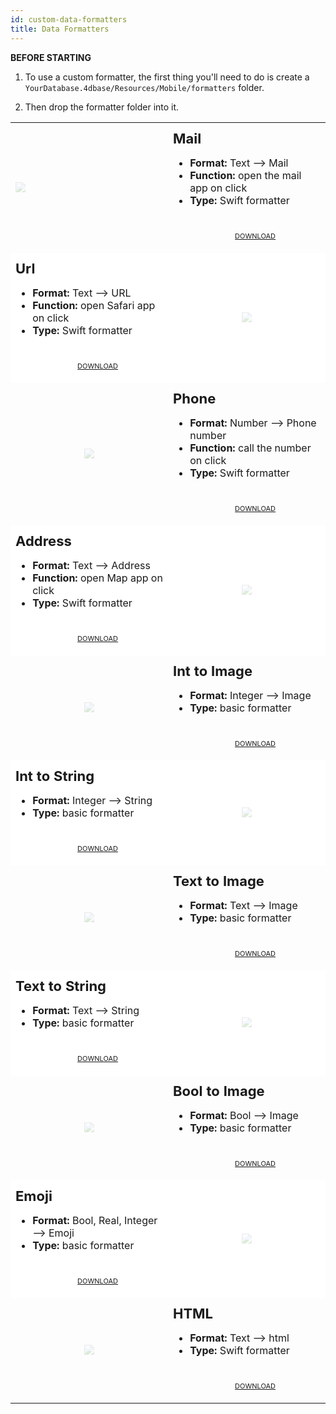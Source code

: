 ```yaml
---
id: custom-data-formatters
title: Data Formatters
---
```



<div markdown="1" class = "tips">

**BEFORE STARTING**

1. To use a custom formatter, the first thing you'll need to do is create a `YourDatabase.4dbase/Resources/Mobile/formatters` folder.

2. Then drop the formatter folder into it.

</div>

<div markdown="1" style="height: auto;">
<table>
<col width="50%">
<col width="50%">
<tr>
<td class="templateGif">
<img style="max-height: 300px; opacity: 0.2" src="https://raw.githubusercontent.com/4d-for-ios/formatter-Mail/master/formatter.png"/>
</td>
<td class="templateContent">
<h1 style="margin-top: 10px; font-size:22px">Mail</h1>
<ul style="font-size:16px">
<li><strong>Format:</strong> Text ⟶ Mail</li>
<li><strong>Function:</strong> open the mail app on click</li>
<li><strong>Type:</strong> Swift formatter</li>
<div markdown="1" style="text-align: center; margin-top: 40px;">
<a class="button" style="width: 50%; font-size: 11px" href="https://github.com/4d-for-ios/formatter-Mail/releases/latest/download/formatter-Mail.zip">DOWNLOAD</a></div>
</td>
</tr>
<tr>
<td style="height: auto; vertical-align: middle;border-color: #FFFFFF;background-color: #FFFFFF">
<h1 style="margin-top: 10px; font-size:22px">Url</h1>
<ul style="font-size:16px">
<li><strong>Format:</strong> Text ⟶ URL</li>
<li><strong>Function:</strong> open Safari app on click</li>
<li><strong>Type:</strong> Swift formatter</li>
<div markdown="1" style="text-align: center; margin-top: 40px;">
<a class="button" style="width: 50%; font-size: 11px" href="https://github.com/4d-for-ios/formatter-Url/releases/latest/download/formatter-Url.zip">DOWNLOAD</a></div>
</td>
<td style="height: auto; vertical-align: middle;text-align: center; border-color: #FFFFFF;background-color: #FFFFFF">
<img style="max-height: 300px; opacity: 0.2" src="https://raw.githubusercontent.com/4d-for-ios/formatter-Url/master/formatter.png"/>
</td>
</tr>
<tr>
<td style="height: auto; vertical-align: middle;text-align: center; border-color: #FFFFFF">
<img style="max-height: 300px; opacity: 0.2" src="https://raw.githubusercontent.com/4d-for-ios/formatter-Phone/master/formatter.png"/>
</td>
<td style="height: auto; vertical-align: middle;border-color: #FFFFFF">
<h1 style="margin-top: 10px; font-size:22px">Phone</h1>
<ul style="font-size:16px">
<li><strong>Format:</strong> Number ⟶ Phone number</li>
<li><strong>Function:</strong> call the number on click</li>
<li><strong>Type:</strong> Swift formatter</li>
<div markdown="1" style="text-align: center; margin-top: 40px;">
<a class="button" style="width: 50%; font-size: 11px" href="https://github.com/4d-for-ios/formatter-Phone/releases/latest/download/formatter-Phone.zip">DOWNLOAD</a></div>
</td>
</tr>
<tr>
<td style="height: auto; vertical-align: middle;border-color: #FFFFFF;background-color: #FFFFFF">
<h1 style="margin-top: 10px; font-size:22px">Address</h1>
<ul style="font-size:16px">
<li><strong>Format:</strong> Text ⟶ Address</li>
<li><strong>Function:</strong> open Map app on click</li>
<li><strong>Type:</strong> Swift formatter</li>
<div markdown="1" style="text-align: center; margin-top: 40px;">
<a class="button" style="width: 50%; font-size: 11px" href="https://github.com/4d-for-ios/formatter-Address/releases/latest/download/formatter-Address.zip">DOWNLOAD</a></div>
</td>
<td style="height: auto; vertical-align: middle;text-align: center; border-color: #FFFFFF;background-color: #FFFFFF">
<img style="max-height: 300px; opacity: 0.2" src="https://raw.githubusercontent.com/4d-for-ios/formatter-Address/master/formatter.png"/>
</td>
</tr>
<tr>
<td style="height: auto; vertical-align: middle;text-align: center; border-color: #FFFFFF">
<img style="max-height: 300px; opacity: 0.2" src="https://raw.githubusercontent.com/4d-for-ios/formatter-IntToImage/master/formatter.png"/>
</td>
<td style="height: auto; vertical-align: middle;border-color: #FFFFFF">
<h1 style="margin-top: 10px; font-size:22px">Int to Image</h1>
<ul style="font-size:16px">
<li><strong>Format:</strong> Integer ⟶ Image</li>
<li><strong>Type:</strong> basic formatter</li>
<div markdown="1" style="text-align: center; margin-top: 40px;">
<a class="button" style="width: 50%; font-size: 11px" href="https://github.com/4d-for-ios/formatter-IntToImage/releases/latest/download/formatter-IntToImage.zip">DOWNLOAD</a></div>
</td>
</tr>
<tr>
<td style="height: auto; vertical-align: middle;border-color: #FFFFFF;background-color: #FFFFFF">
<h1 style="margin-top: 10px; font-size:22px">Int to String</h1>
<ul style="font-size:16px">
<li><strong>Format:</strong> Integer ⟶ String</li>
<li><strong>Type:</strong> basic formatter</li>
<div markdown="1" style="text-align: center; margin-top: 40px;">
<a class="button" style="width: 50%; font-size: 11px" href="https://github.com/4d-for-ios/formatter-IntToString/releases/latest/download/formatter-IntToString.zip">DOWNLOAD</a></div>
</td>
<td style="height: auto; vertical-align: middle;text-align: center; border-color: #FFFFFF;background-color: #FFFFFF">
<img style="max-height: 300px; opacity: 0.2" src="https://raw.githubusercontent.com/4d-for-ios/formatter-IntToString/master/formatter.png"/>
</td>
</tr>
<tr>
<td style="height: auto; vertical-align: middle;text-align: center; border-color: #FFFFFF">
<img style="max-height: 300px; opacity: 0.2" src="https://raw.githubusercontent.com/4d-for-ios/formatter-TextToImage/master/formatter.png"/>
</td>
<td style="height: auto; vertical-align: middle;border-color: #FFFFFF">
<h1 style="margin-top: 10px; font-size:22px">Text to Image</h1>
<ul style="font-size:16px">
<li><strong>Format:</strong> Text ⟶ Image</li>
<li><strong>Type:</strong> basic formatter</li>
<div markdown="1" style="text-align: center; margin-top: 40px;">
<a class="button" style="width: 50%; font-size: 11px" href="https://github.com/4d-for-ios/formatter-TextToImage/releases/latest/download/formatter-TextToImage.zip">DOWNLOAD</a></div>
</td>
</td>
</tr>
<tr>
<td style="height: auto; vertical-align: middle;border-color: #FFFFFF;background-color: #FFFFFF">
<h1 style="margin-top: 10px; font-size:22px">Text to String</h1>
<ul style="font-size:16px">
<li><strong>Format:</strong> Text ⟶ String</li>
<li><strong>Type:</strong> basic formatter</li>
<div markdown="1" style="text-align: center; margin-top: 40px;">
<a class="button" style="width: 50%; font-size: 11px" href="https://github.com/4d-for-ios/formatter-TextToString/releases/latest/download/formatter-TextToString.zip">DOWNLOAD</a></div>
</td>
<td style="height: auto; vertical-align: middle;text-align: center; border-color: #FFFFFF;background-color: #FFFFFF">
<img style="max-height: 300px; opacity: 0.2" src="https://raw.githubusercontent.com/4d-for-ios/formatter-TextToString/master/formatter.png"/>
</td>
</tr>
<tr>
<td style="height: auto; vertical-align: middle;text-align: center; border-color: #FFFFFF">
<img style="max-height: 300px; opacity: 0.2" src="https://raw.githubusercontent.com/4d-for-ios/formatter-BoolToImage/master/formatter.png"/>
</td>
<td style="height: auto; vertical-align: middle;border-color: #FFFFFF">
<h1 style="margin-top: 10px; font-size:22px">Bool to Image</h1>
<ul style="font-size:16px">
<li><strong>Format:</strong> Bool ⟶ Image</li>
<li><strong>Type:</strong> basic formatter</li>
<div markdown="1" style="text-align: center; margin-top: 40px;">
<a class="button" style="width: 50%; font-size: 11px" href="https://github.com/4d-for-ios/formatter-BoolToImage/releases/latest/download/formatter-BoolToImage.zip">DOWNLOAD</a></div>
</td>
</tr>
<tr>
<td style="height: auto; vertical-align: middle;border-color: #FFFFFF;background-color: #FFFFFF">
<h1 style="margin-top: 10px; font-size:22px">Emoji</h1>
<ul style="font-size:16px">
<li><strong>Format:</strong> Bool, Real, Integer ⟶ Emoji</li>
<li><strong>Type:</strong> basic formatter</li>
<div markdown="1" style="text-align: center; margin-top: 40px;">
<a class="button" style="width: 50%; font-size: 11px" href="https://github.com/4d-for-ios/formatter-Emoji/releases/latest/download/formatter-Emoji.zip">DOWNLOAD</a></div>
</td>
<td style="height: auto; vertical-align: middle;text-align: center; border-color: #FFFFFF;background-color: #FFFFFF">
<img style="max-height: 300px; opacity: 0.2" src="https://raw.githubusercontent.com/4d-for-ios/formatter-Emoji/master/formatter.png"/>
</td>
</tr>
<tr>
<td style="height: auto; vertical-align: middle;text-align: center; border-color: #FFFFFF">
<img style="max-height: 300px; opacity: 0.2" src="https://raw.githubusercontent.com/4d-for-ios/formatter-HTML/master/formatter.png"/>
</td>
<td style="height: auto; vertical-align: middle;border-color: #FFFFFF">
<h1 style="margin-top: 10px; font-size:22px">HTML</h1>
<ul style="font-size:16px">
<li><strong>Format:</strong> Text ⟶ html</li>
<li><strong>Type:</strong> Swift formatter</li>
<div markdown="1" style="text-align: center; margin-top: 40px;">
<a class="button" style="width: 50%; font-size: 11px" href="https://github.com/4d-for-ios/formatter-HTML/releases/latest/download/formatter-HTML.zip">DOWNLOAD</a></div>
</td>
</tr>
</table>
</div>
